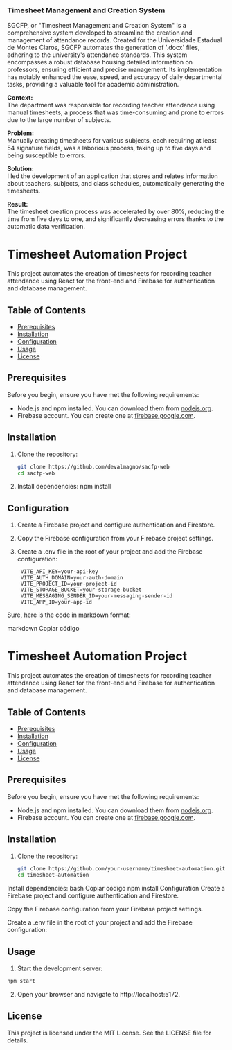 ### Timesheet Management and Creation System

SGCFP, or "Timesheet Management and Creation System" is a comprehensive system developed to streamline the creation and management of attendance records. Created for the Universidade Estadual de Montes Claros, SGCFP automates the generation of '.docx' files, adhering to the university's attendance standards. This system encompasses a robust database housing detailed information on professors, ensuring efficient and precise management. Its implementation has notably enhanced the ease, speed, and accuracy of daily departmental tasks, providing a valuable tool for academic administration.

**Context:**  
The department was responsible for recording teacher attendance using manual timesheets, a process that was time-consuming and prone to errors due to the large number of subjects.

**Problem:**  
Manually creating timesheets for various subjects, each requiring at least 54 signature fields, was a laborious process, taking up to five days and being susceptible to errors.

**Solution:**  
I led the development of an application that stores and relates information about teachers, subjects, and class schedules, automatically generating the timesheets.

**Result:**  
The timesheet creation process was accelerated by over 80%, reducing the time from five days to one, and significantly decreasing errors thanks to the automatic data verification.

# Timesheet Automation Project

This project automates the creation of timesheets for recording teacher attendance using React for the front-end and Firebase for authentication and database management.

## Table of Contents
- [Prerequisites](#prerequisites)
- [Installation](#installation)
- [Configuration](#configuration)
- [Usage](#usage)
- [License](#license)

## Prerequisites

Before you begin, ensure you have met the following requirements:
- Node.js and npm installed. You can download them from [nodejs.org](https://nodejs.org/).
- Firebase account. You can create one at [firebase.google.com](https://firebase.google.com/).

## Installation

1. Clone the repository:
   ```bash
   git clone https://github.com/devalmagno/sacfp-web
   cd sacfp-web

2. Install dependencies:
   npm install

## Configuration

1. Create a Firebase project and configure authentication and Firestore.

2. Copy the Firebase configuration from your Firebase project settings.

3. Create a .env file in the root of your project and add the Firebase configuration:
   ```.env
    VITE_API_KEY=your-api-key
    VITE_AUTH_DOMAIN=your-auth-domain
    VITE_PROJECT_ID=your-project-id
    VITE_STORAGE_BUCKET=your-storage-bucket
    VITE_MESSAGING_SENDER_ID=your-messaging-sender-id
    VITE_APP_ID=your-app-id
   ```


Sure, here is the code in markdown format:

markdown
Copiar código
# Timesheet Automation Project

This project automates the creation of timesheets for recording teacher attendance using React for the front-end and Firebase for authentication and database management.

## Table of Contents
- [Prerequisites](#prerequisites)
- [Installation](#installation)
- [Configuration](#configuration)
- [Usage](#usage)
- [License](#license)

## Prerequisites

Before you begin, ensure you have met the following requirements:
- Node.js and npm installed. You can download them from [nodejs.org](https://nodejs.org/).
- Firebase account. You can create one at [firebase.google.com](https://firebase.google.com/).

## Installation

1. Clone the repository:
   ```bash
   git clone https://github.com/your-username/timesheet-automation.git
   cd timesheet-automation
Install dependencies:
bash
Copiar código
npm install
Configuration
Create a Firebase project and configure authentication and Firestore.

Copy the Firebase configuration from your Firebase project settings.

Create a .env file in the root of your project and add the Firebase configuration:

## Usage

1. Start the development server:
```bash
npm start
```

2. Open your browser and navigate to http://localhost:5172.

## License
This project is licensed under the MIT License. See the LICENSE file for details.
